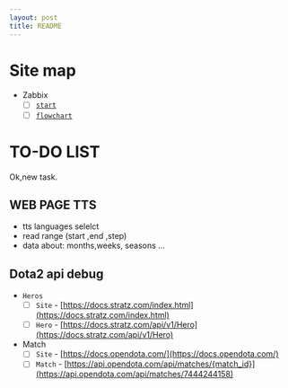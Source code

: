 ```yaml
---
layout: post
title: README
---
```


# Site map
- Zabbix
  - [ ] [`start`](./zabbix/start)
  - [ ] [`flowchart`](./zabbix/flowchart)

# TO-DO LIST

Ok,new task.

##  WEB PAGE TTS 
- tts languages selelct
- read range (start ,end ,step)
- data about: months,weeks, seasons ...

## Dota2 api debug


- `Heros`
  - [ ] `Site` - [https://docs.stratz.com/index.html](https://docs.stratz.com/index.html)
  - [ ] `Hero` - [https://docs.stratz.com/api/v1/Hero](https://docs.stratz.com/api/v1/Hero)
- Match
  - [ ] `Site` - [https://docs.opendota.com/](https://docs.opendota.com/)
  - [ ] `Match` - [https://api.opendota.com/api/matches/{match_id}](https://api.opendota.com/api/matches/7444244158)
